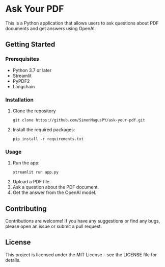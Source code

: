 # Ask Your PDF
This is a Python application that allows users to ask questions about PDF documents and get answers using OpenAI.

## Getting Started
### Prerequisites
- Python 3.7 or later
- Streamlit
- PyPDF2
- Langchain
### Installation
1. Clone the repository
   <pre><code>git clone https://github.com/SimonMagusPY/ask-your-pdf.git</code></pre>
   
2. Install the required packages:
    <pre><code>pip install -r requirements.txt</code></pre>
    
### Usage
1. Run the app:
   <pre><code>streamlit run app.py</code></pre>
2. Upload a PDF file.
3. Ask a question about the PDF document.
4. Get the answer from the OpenAI model.

## Contributing
Contributions are welcome! If you have any suggestions or find any bugs, please open an issue or submit a pull request.

## License
This project is licensed under the MIT License - see the LICENSE file for details.
